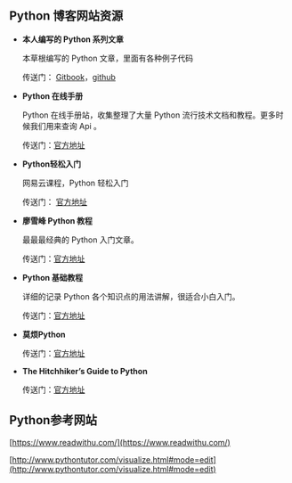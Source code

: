 ## Python 博客网站资源

* **本人编写的 Python 系列文章**

    本草根编写的 Python 文章，里面有各种例子代码

    传送门： [Gitbook](https://www.readwithu.com/)，[github](https://github.com/TwoWater/Python)

* **Python 在线手册**

    Python 在线手册站，收集整理了大量 Python 流行技术文档和教程。更多时候我们用来查询 Api 。

    传送门：[官方地址](http://docs.pythontab.com)

* **Python轻松入门**

    网易云课程，Python 轻松入门

    传送门： [官方地址](https://study.163.com/course/introduction.htm?courseId=1003655001&utm_campaign=share&utm_content=courseIntro&utm_medium=iphoneShare&utm_source=weixing)

* **廖雪峰 Python 教程**

    最最最经典的 Python 入门文章。

    传送门：[官方地址](http://www.liaoxuefeng.com/wiki/0014316089557264a6b348958f449949df42a6d3a2e542c000)

* **Python 基础教程**

    详细的记录 Python 各个知识点的用法讲解，很适合小白入门。

    传送门：[官方地址](http://www.runoob.com/python/python-tutorial.html)

* **莫烦Python**

    传送门：[官方地址](https://morvanzhou.github.io/tutorials/python-basic/)

* **The Hitchhiker’s Guide to Python**

     传送门：[官方地址](http://docs.python-guide.org/en/latest/)

## Python参考网站

[https://www.readwithu.com/](https://www.readwithu.com/)

[http://www.pythontutor.com/visualize.html#mode=edit](http://www.pythontutor.com/visualize.html#mode=edit)